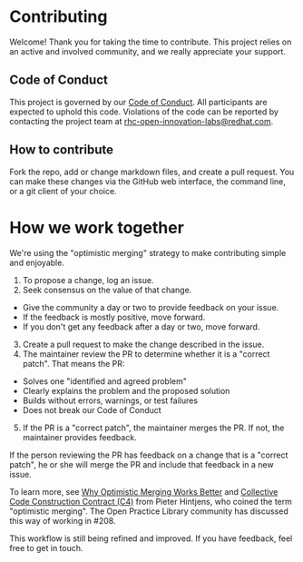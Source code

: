 # Contributing

Welcome! Thank you for taking the time to contribute. This project relies on an active and involved community, and we really appreciate your support.

## Code of Conduct

This project is governed by our [Code of Conduct](CODE_OF_CONDUCT.md). All participants are expected to uphold this code. Violations of the code can be reported by contacting the project team at
[rhc-open-innovation-labs@redhat.com](mailto:rhc-open-innovation-labs@redhat.com).

## How to contribute

Fork the repo, add or change markdown files, and create a pull request. You can make these changes via the GitHub web interface, the command line, or a git client of your choice.

# How we work together

We're using the "optimistic merging" strategy to make contributing simple and enjoyable.

1. To propose a change, log an issue.
2. Seek consensus on the value of that change.
  - Give the community a day or two to provide feedback on your issue.
  - If the feedback is mostly positive, move forward.
  - If you don't get any feedback after a day or two, move forward.
3. Create a pull request to make the change described in the issue.
4. The maintainer review the PR to determine whether it is a "correct patch". That means the PR:
  - Solves one "identified and agreed problem"
  - Clearly explains the problem and the proposed solution
  - Builds without errors, warnings, or test failures
  - Does not break our Code of Conduct  
5. If the PR is a "correct patch", the maintainer merges the PR. If not, the maintainer provides feedback.

If the person reviewing the PR has feedback on a change that is a "correct patch", he or she will merge the PR and include that feedback in a new issue.

To learn more, see [Why Optimistic Merging Works Better](http://hintjens.com/blog:106) and [Collective Code Construction Contract (C4)](https://rfc.zeromq.org/spec:42/C4/) from Pieter Hintjens, who coined the term "optimistic merging". The Open Practice Library community has discussed this way of working in #208.

This workflow is still being refined and improved. If you have feedback, feel free to get in touch.
